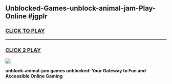 
## Unblocked-Games-unblock-animal-jam-Play-Online #jgplr
<h3>
<a href="https://news.freeplayer.one?title=unblock-animal-jam&ref=3">CLICK TO PLAY</a></h3>
<hr>

<h3>
<a href="https://news.freeplayer.one?title=unblock-animal-jam&ref=3">CLICK 2 PLAY</a>
  
</h3>

<a href="https://news.freeplayer.one?title=unblock-animal-jam&ref=3"><img src="https://clearcache.store/games.png"></a>


**unblock-animal-jam games unblocked: Your Gateway to Fun and Accessible Online Gaming**
